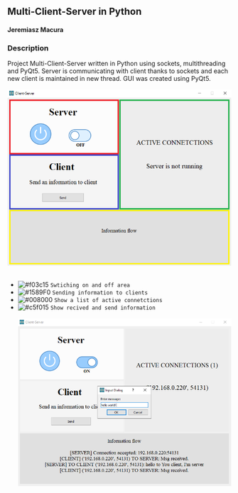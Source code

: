 <!-- Heading -->
## Multi-Client-Server in Python
<!-- Links -->
#### Jeremiasz Macura

### Description
<!-- UL -->
Project Multi-Client-Server written in Python using sockets, multithreading and PyQt5.
Server is communicating with client thanks to sockets and each new client is maintained
in new thread. GUI was created using PyQt5. 
<br /> <br />
![alt text](assets/selected-labels.png)
<br /> <br />
- ![#f03c15](https://via.placeholder.com/15/f03c15?text=+) `Swtiching on and off area`
- ![#1589F0](https://via.placeholder.com/15/1589F0?text=+) `Sending information to clients`
- ![#008000](https://via.placeholder.com/15/008000?text=+) `Show a list of active connetctions`
- ![#c5f015](https://via.placeholder.com/15/c5f015?text=+) `Show recived and send information`
<br /> <br />
![alt text](assets/sending-message.png)